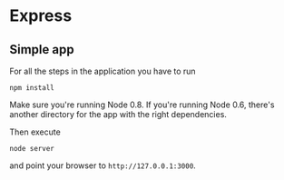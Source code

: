 
# Express

## Simple app

For all the steps in the application you have to run

    npm install

Make sure you're running Node 0.8. If you're running Node 0.6, there's
another directory for the app with the right dependencies.

Then execute

    node server

and point your browser to `http://127.0.0.1:3000`.
